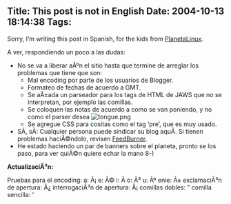 Title: This post is not in English
Date: 2004-10-13 18:14:38
Tags: 
---
<p>Sorry, I’m writing this post in Spanish, for the kids from <a href="http://web.archive.org/web/20041018111240/http://www.planetalinux.com.mx/">PlanetaLinux</a>.

A ver, respondiendo un poco a las dudas:
</p>
<ul>
<li>No se va a liberar aÃºn el sitio hasta que termine de arreglar los problemas que tiene que son:
<ul>
<li>Mal encoding por parte de los usuarios de Blogger.</li>
<li>Formateo de fechas de acuerdo a GMT.</li>
<li>Se aÃ±ada un parseador para los tags de HTML de JAWS que no se interpretan, por ejemplo las comillas.</li>
<li>Se coloquen las notas de acuerdo a como se van poniendo, y no como el parser desea <img alt="tongue.png" src="http://web.archive.org/web/20041018111240/http://www.damog.net/images/emoticons/tongue.png"/>
</li>
<li>Se agregue CSS para cositas como el tag ‘pre’, que es muy usado.</li>
</ul>
</li>
<li>SÃ­, sÃ­: Cualquier persona puede sindicar su blog aquÃ­. Si tienen problemas haciÃ©ndolo, revisen <a href="http://web.archive.org/web/20041018111240/http://feedburner.com/">FeedBurner</a>.</li>
<li>He estado haciendo un par de banners sobre el planeta, pronto se los paso, para ver quiÃ©n quiere echar la mano 8-)</li>
</ul>
<strong>ActualizaciÃ³n:</strong><p>
Pruebas para el encoding:
a: Ã¡
e: Ã©
i: Ã­
o: Ã³
u: Ãº
enie: Ã±
exclamaciÃ³n de apertura: Â¿
interrogaciÃ³n de apertura: Â¡
comillas dobles: ”
comilla sencilla: ‘ </p>
